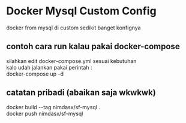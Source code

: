 # Docker Mysql Custom Config
docker from mysql di custom sedikit banget konfignya
## contoh cara run kalau pakai docker-compose
silahkan edit docker-compose.yml sesuai kebutuhan \
kalo udah jalankan pakai perintah : \
docker-compose up -d
## catatan pribadi (abaikan saja wkwkwk)
docker build --tag nimdasx/sf-mysql . \
docker push nimdasx/sf-mysql